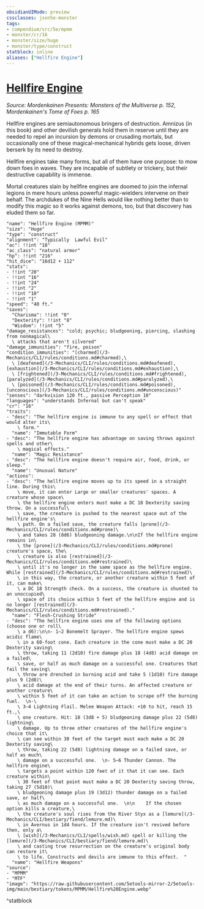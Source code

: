 ```yaml
---
obsidianUIMode: preview
cssclasses: json5e-monster
tags:
- compendium/src/5e/mpmm
- monster/cr/16
- monster/size/huge
- monster/type/construct
statblock: inline
aliases: ["Hellfire Engine"]
---
```

# [Hellfire Engine](3-Mechanics\CLI\bestiary\construct/hellfire-engine-mpmm.md)
*Source: Mordenkainen Presents: Monsters of the Multiverse p. 152, Mordenkainen's Tome of Foes p. 165*  

Hellfire engines are semiautonomous bringers of destruction. Amnizus (in this book) and other devilish generals hold them in reserve until they are needed to repel an incursion by demons or crusading mortals, but occasionally one of these magical-mechanical hybrids gets loose, driven berserk by its need to destroy.

Hellfire engines take many forms, but all of them have one purpose: to mow down foes in waves. They are incapable of subtlety or trickery, but their destructive capability is immense.

Mortal creatures slain by hellfire engines are doomed to join the infernal legions in mere hours unless powerful magic-wielders intervene on their behalf. The archdukes of the Nine Hells would like nothing better than to modify this magic so it works against demons, too, but that discovery has eluded them so far.

```statblock
"name": "Hellfire Engine (MPMM)"
"size": "Huge"
"type": "construct"
"alignment": "Typically  Lawful Evil"
"ac": !!int "18"
"ac_class": "natural armor"
"hp": !!int "216"
"hit_dice": "16d12 + 112"
"stats":
- !!int "20"
- !!int "16"
- !!int "24"
- !!int "2"
- !!int "10"
- !!int "1"
"speed": "40 ft."
"saves":
  "Charisma": !!int "0"
  "Dexterity": !!int "8"
  "Wisdom": !!int "5"
"damage_resistances": "cold; psychic; bludgeoning, piercing, slashing from nonmagical\
  \ attacks that aren't silvered"
"damage_immunities": "fire, poison"
"condition_immunities": "[charmed](/3-Mechanics/CLI/rules/conditions.md#charmed),\
  \ [deafened](/3-Mechanics/CLI/rules/conditions.md#deafened), [exhaustion](/3-Mechanics/CLI/rules/conditions.md#exhaustion),\
  \ [frightened](/3-Mechanics/CLI/rules/conditions.md#frightened), [paralyzed](/3-Mechanics/CLI/rules/conditions.md#paralyzed),\
  \ [poisoned](/3-Mechanics/CLI/rules/conditions.md#poisoned), [unconscious](/3-Mechanics/CLI/rules/conditions.md#unconscious)"
"senses": "darkvision 120 ft., passive Perception 10"
"languages": "understands Infernal but can't speak"
"cr": "16"
"traits":
- "desc": "The hellfire engine is immune to any spell or effect that would alter its\
    \ form."
  "name": "Immutable Form"
- "desc": "The hellfire engine has advantage on saving throws against spells and other\
    \ magical effects."
  "name": "Magic Resistance"
- "desc": "The hellfire engine doesn't require air, food, drink, or sleep."
  "name": "Unusual Nature"
"actions":
- "desc": "The hellfire engine moves up to its speed in a straight line. During this\
    \ move, it can enter Large or smaller creatures' spaces. A creature whose space\
    \ the hellfire engine enters must make a DC 18 Dexterity saving throw. On a successful\
    \ save, the creature is pushed to the nearest space out of the hellfire engine's\
    \ path. On a failed save, the creature falls [prone](/3-Mechanics/CLI/rules/conditions.md#prone)\
    \ and takes 28 (8d6) bludgeoning damage.\n\nIf the hellfire engine remains in\
    \ the [prone](/3-Mechanics/CLI/rules/conditions.md#prone) creature's space, the\
    \ creature is also [restrained](/3-Mechanics/CLI/rules/conditions.md#restrained)\
    \ until it's no longer in the same space as the hellfire engine. While [restrained](/3-Mechanics/CLI/rules/conditions.md#restrained)\
    \ in this way, the creature, or another creature within 5 feet of it, can make\
    \ a DC 18 Strength check. On a success, the creature is shunted to an unoccupied\
    \ space of its choice within 5 feet of the hellfire engine and is no longer [restrained](/3-Mechanics/CLI/rules/conditions.md#restrained)."
  "name": "Flesh-Crushing Stride"
- "desc": "The hellfire engine uses one of the following options (choose one or roll\
    \ a d6):\n\n- 1–2 Bonemelt Sprayer. The hellfire engine spews acidic flame\
    \ in a 60-foot cone. Each creature in the cone must make a DC 20 Dexterity saving\
    \ throw, taking 11 (2d10) fire damage plus 18 (4d8) acid damage on a failed\
    \ save, or half as much damage on a successful one. Creatures that fail the saving\
    \ throw are drenched in burning acid and take 5 (1d10) fire damage plus 9 (2d8)\
    \ acid damage at the end of their turns. An affected creature or another creature\
    \ within 5 feet of it can take an action to scrape off the burning fuel.  \n-\
    \ 3–4 Lightning Flail. Melee Weapon Attack: +10 to hit, reach 15 ft.,\
    \ one creature. Hit: 18 (3d8 + 5) bludgeoning damage plus 22 (5d8) lightning\
    \ damage. Up to three other creatures of the hellfire engine's choice that it\
    \ can see within 30 feet of the target must each make a DC 20 Dexterity saving\
    \ throw, taking 22 (5d8) lightning damage on a failed save, or half as much\
    \ damage on a successful one.  \n- 5–6 Thunder Cannon. The hellfire engine\
    \ targets a point within 120 feet of it that it can see. Each creature within\
    \ 30 feet of that point must make a DC 20 Dexterity saving throw, taking 27 (5d10)\
    \ bludgeoning damage plus 19 (3d12) thunder damage on a failed save, or half\
    \ as much damage on a successful one.  \n\n    If the chosen option kills a creature,\
    \ the creature's soul rises from the River Styx as a [lemure](/3-Mechanics/CLI/bestiary/fiend/lemure.md)\
    \ in Avernus in 1d4 hours. If the creature isn't revived before then, only a\
    \ [wish](/3-Mechanics/CLI/spells/wish.md) spell or killing the [lemure](/3-Mechanics/CLI/bestiary/fiend/lemure.md)\
    \ and casting true resurrection on the creature's original body can restore it\
    \ to life. Constructs and devils are immune to this effect.  "
  "name": "Hellfire Weapons"
"source":
- "MPMM"
- "MTF"
"image": "https://raw.githubusercontent.com/5etools-mirror-2/5etools-img/main/bestiary/tokens/MPMM/Hellfire%20Engine.webp"
```
^statblock